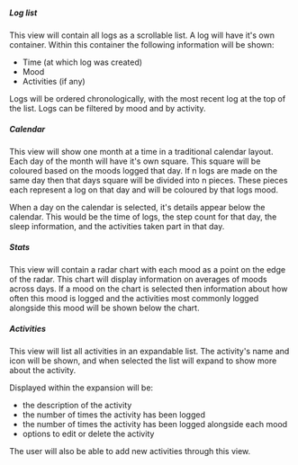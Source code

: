 
##### Log list

This view will contain all logs as a scrollable list. A log will have it's own container. Within this container the following information will be shown:

  - Time (at which log was created)
  - Mood
  - Activities (if any)

Logs will be ordered chronologically, with the most recent log at the top of the list. Logs can be filtered by mood and by activity.

##### Calendar

This view will show one month at a time in a traditional calendar layout. Each day of the month will have it's own square. This square will be coloured based on the moods logged that day. If n logs are made on the same day then that days square will be divided into n pieces. These pieces each represent a log on that day and will be coloured by that logs mood.

When a day on the calendar is selected, it's details appear below the calendar. This would be the time of logs, the step count for that day, the sleep information, and the activities taken part in that day.

##### Stats

This view will contain a radar chart with each mood as a point on the edge of the radar. This chart will display information on averages of moods across days. If a mood on the chart is selected then information about how often this mood is logged and the activities most commonly logged alongside this mood will be shown below the chart.

##### Activities

This view will list all activities in an expandable list. The activity's name and icon will be shown, and when selected the list will expand to show more about the activity.

Displayed within the expansion will be:
  - the description of the activity
  - the number of times the activity has been logged
  - the number of times the activity has been logged alongside each mood
  - options to edit or delete the activity

The user will also be able to add new activities through this view.
